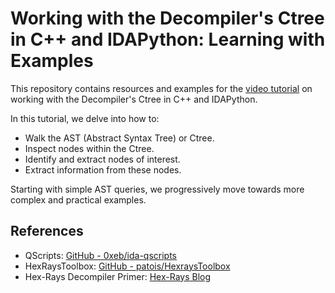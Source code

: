 # Working with the Decompiler's Ctree in C++ and IDAPython: Learning with Examples

This repository contains resources and examples for the [video tutorial](https://youtu.be/Qov-uBJCoqk) on working with the Decompiler's Ctree in C++ and IDAPython.

In this tutorial, we delve into how to:
- Walk the AST (Abstract Syntax Tree) or Ctree.
- Inspect nodes within the Ctree.
- Identify and extract nodes of interest.
- Extract information from these nodes.

Starting with simple AST queries, we progressively move towards more complex and practical examples.

## References

- QScripts: [GitHub - 0xeb/ida-qscripts](http://github.com/0xeb/ida-qscripts/)
- HexRaysToolbox: [GitHub - patois/HexraysToolbox](https://github.com/patois/HexraysToolbox)
- Hex-Rays Decompiler Primer: [Hex-Rays Blog](https://hex-rays.com/blog/hex-rays-decompiler-primer/)

